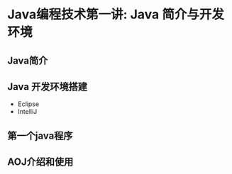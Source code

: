 # Java编程技术第一讲: Java 简介与开发环境 #
## Java简介

## Java 开发环境搭建
- Eclipse
- IntelliJ 

## 第一个java程序

## AOJ介绍和使用
